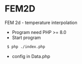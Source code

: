 # FEM2D
FEM 2d - temperature interpolation

* Program need PHP >= 8.0
* Start program
```sh
 $ php ./index.php
```
* config in Data.php 
